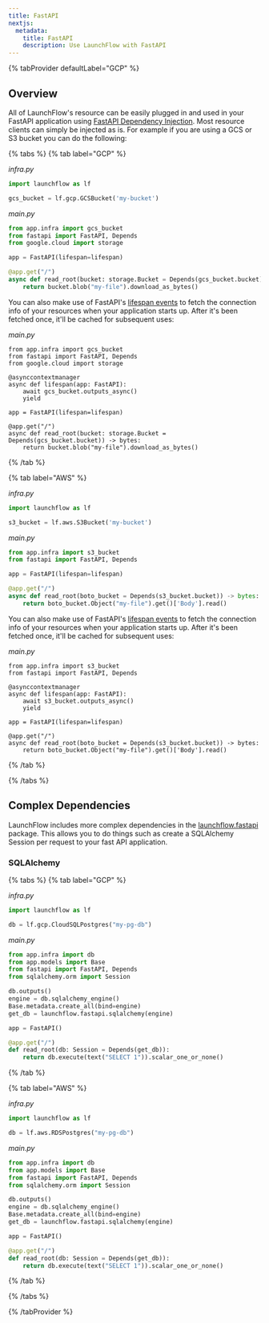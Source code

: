```yaml
---
title: FastAPI
nextjs:
  metadata:
    title: FastAPI
    description: Use LaunchFlow with FastAPI
---
```


{% tabProvider defaultLabel="GCP" %}

## Overview

All of LaunchFlow's resource can be easily plugged in and used in your FastAPI application using [FastAPI Dependency Injection](https://fastapi.tiangolo.com/tutorial/dependencies/). Most resource clients can simply be injected as is. For example if you are using a GCS or S3 bucket you can do the following:

{% tabs %}
{% tab label="GCP" %}

_infra.py_

```python
import launchflow as lf

gcs_bucket = lf.gcp.GCSBucket('my-bucket')
```

_main.py_

```python
from app.infra import gcs_bucket
from fastapi import FastAPI, Depends
from google.cloud import storage

app = FastAPI(lifespan=lifespan)

@app.get("/")
async def read_root(bucket: storage.Bucket = Depends(gcs_bucket.bucket)) -> bytes:
    return bucket.blob("my-file").download_as_bytes()
```

You can also make use of FastAPI's [lifespan events](https://fastapi.tiangolo.com/advanced/events/) to fetch the connection info of your resources when your application starts up. After it's been fetched once, it'll be cached for subsequent uses:

_main.py_

```python,1,5+,6+,7+,8+
from app.infra import gcs_bucket
from fastapi import FastAPI, Depends
from google.cloud import storage

@asynccontextmanager
async def lifespan(app: FastAPI):
    await gcs_bucket.outputs_async()
    yield

app = FastAPI(lifespan=lifespan)

@app.get("/")
async def read_root(bucket: storage.Bucket = Depends(gcs_bucket.bucket)) -> bytes:
    return bucket.blob("my-file").download_as_bytes()
```

{% /tab %}

{% tab label="AWS" %}

_infra.py_

```python
import launchflow as lf

s3_bucket = lf.aws.S3Bucket('my-bucket')
```

_main.py_

```python
from app.infra import s3_bucket
from fastapi import FastAPI, Depends

app = FastAPI(lifespan=lifespan)

@app.get("/")
async def read_root(boto_bucket = Depends(s3_bucket.bucket)) -> bytes:
    return boto_bucket.Object("my-file").get()['Body'].read()
```

You can also make use of FastAPI's [lifespan events](https://fastapi.tiangolo.com/advanced/events/) to fetch the connection info of your resources when your application starts up. After it's been fetched once, it'll be cached for subsequent uses:

_main.py_

```python,1,4+,5+,6+,7+
from app.infra import s3_bucket
from fastapi import FastAPI, Depends

@asynccontextmanager
async def lifespan(app: FastAPI):
    await s3_bucket.outputs_async()
    yield

app = FastAPI(lifespan=lifespan)

@app.get("/")
async def read_root(boto_bucket = Depends(s3_bucket.bucket)) -> bytes:
    return boto_bucket.Object("my-file").get()['Body'].read()
```
{% /tab %}

{% /tabs %}

## Complex Dependencies

LaunchFlow includes more complex dependencies in the [launchflow.fastapi](/reference/python-client/fastapi) package. This allows you to do things such as create a SQLAlchemy Session per request to your fast API application.

### SQLAlchemy

{% tabs %}
{% tab label="GCP" %}

_infra.py_

```python
import launchflow as lf

db = lf.gcp.CloudSQLPostgres("my-pg-db")
```

_main.py_

```python
from app.infra import db
from app.models import Base
from fastapi import FastAPI, Depends
from sqlalchemy.orm import Session

db.outputs()
engine = db.sqlalchemy_engine()
Base.metadata.create_all(bind=engine)
get_db = launchflow.fastapi.sqlalchemy(engine)

app = FastAPI()

@app.get("/")
def read_root(db: Session = Depends(get_db)):
    return db.execute(text("SELECT 1")).scalar_one_or_none()
```

{% /tab %}

{% tab label="AWS" %}

_infra.py_

```python
import launchflow as lf

db = lf.aws.RDSPostgres("my-pg-db")
```

_main.py_

```python
from app.infra import db
from app.models import Base
from fastapi import FastAPI, Depends
from sqlalchemy.orm import Session

db.outputs()
engine = db.sqlalchemy_engine()
Base.metadata.create_all(bind=engine)
get_db = launchflow.fastapi.sqlalchemy(engine)

app = FastAPI()

@app.get("/")
def read_root(db: Session = Depends(get_db)):
    return db.execute(text("SELECT 1")).scalar_one_or_none()
```

{% /tab %}

{% /tabs %}

{% /tabProvider %}
